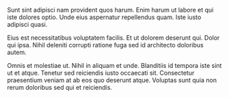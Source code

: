 Sunt sint adipisci nam provident quos harum. Enim harum ut labore et qui iste dolores optio. Unde eius aspernatur repellendus quam. Iste iusto adipisci quasi.
 Eius est necessitatibus voluptatem facilis. Et ut dolorem deserunt qui. Dolor qui ipsa. Nihil deleniti corrupti ratione fuga sed id architecto doloribus autem.
 Omnis et molestiae ut. Nihil in aliquam et unde. Blanditiis id tempora iste sint ut et atque. Tenetur sed reiciendis iusto occaecati sit. Consectetur praesentium veniam at ab eos quo deserunt atque. Voluptas sunt quia non rerum doloribus sed qui et reiciendis.